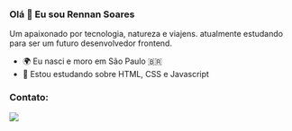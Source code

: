 ### Olá 👋 Eu sou Rennan Soares

Um apaixonado por tecnologia, natureza e viajens.
atualmente estudando para ser um futuro desenvolvedor frontend.

* 🌍 Eu nasci e moro em São Paulo 🇧🇷
* 🧠 Estou estudando sobre HTML, CSS e Javascript



### Contato:
<p>
  <a href="https://www.linkedin.com/in/rennansoares/" target="_blank"><img src="https://img.shields.io/badge/-LinkedIn-%230077B5?style=for-   the-badge&logo=linkedin&logoColor=white" target="_blank"></a>
</p>


